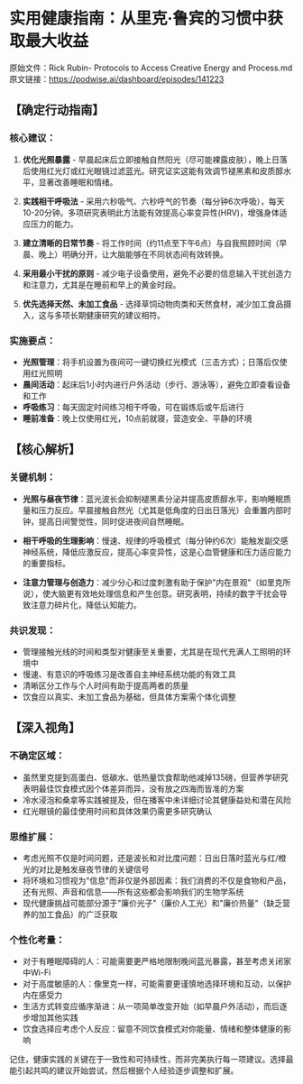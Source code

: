 # 实用健康指南：从里克·鲁宾的习惯中获取最大收益

原始文件：Rick Rubin- Protocols to Access Creative Energy and Process.md
原文链接：https://podwise.ai/dashboard/episodes/141223

## 【确定行动指南】

### 核心建议：
1. **优化光照暴露** - 早晨起床后立即接触自然阳光（尽可能裸露皮肤），晚上日落后使用红光灯或红光眼镜过滤蓝光。研究证实这能有效调节褪黑素和皮质醇水平，显著改善睡眠和情绪。

2. **实践相干呼吸法** - 采用六秒吸气、六秒呼气的节奏（每分钟6次呼吸），每天10-20分钟。多项研究表明此方法能有效提高心率变异性(HRV)，增强身体适应压力的能力。

3. **建立清晰的日常节奏** - 将工作时间（约11点至下午6点）与自我照顾时间（早晨、晚上）明确分开，让大脑能够在不同状态间有效转换。

4. **采用最小干扰的原则** - 减少电子设备使用，避免不必要的信息输入干扰创造力和注意力，尤其是在睡前和早上的黄金时段。

5. **优先选择天然、未加工食品** - 选择草饲动物肉类和天然食材，减少加工食品摄入，这与多项长期健康研究的建议相符。

### 实施要点：
- **光照管理**：将手机设置为夜间可一键切换红光模式（三击方式）；日落后仅使用红光照明
- **晨间活动**：起床后1小时内进行户外活动（步行、游泳等），避免立即查看设备和工作
- **呼吸练习**：每天固定时间练习相干呼吸，可在锻炼后或午后进行
- **睡前准备**：晚上仅使用红光，10点前就寝，营造安全、平静的环境

## 【核心解析】

### 关键机制：
- **光照与昼夜节律**：蓝光波长会抑制褪黑素分泌并提高皮质醇水平，影响睡眠质量和压力反应。早晨接触自然光（尤其是低角度的日出日落光）会重置内部时钟，提高日间警觉性，同时促进夜间自然睡眠。

- **相干呼吸的生理影响**：慢速、规律的呼吸模式（每分钟约6次）能触发副交感神经系统，降低应激反应，提高心率变异性，这是心血管健康和压力适应能力的重要指标。

- **注意力管理与创造力**：减少分心和过度刺激有助于保护"内在景观"（如里克所说），使大脑更有效地处理信息和产生创意。研究表明，持续的数字干扰会导致注意力碎片化，降低认知能力。

### 共识发现：
- 管理接触光线的时间和类型对健康至关重要，尤其是在现代充满人工照明的环境中
- 慢速、有意识的呼吸练习是改善自主神经系统功能的有效工具
- 清晰区分工作与个人时间有助于提高两者的质量
- 饮食应以真实、未加工食品为基础，但具体方案需个体化调整

## 【深入视角】

### 不确定区域：
- 虽然里克提到高蛋白、低碳水、低热量饮食帮助他减掉135磅，但营养学研究表明最佳饮食模式因个体差异而异，没有放之四海而皆准的方案
- 冷水浸泡和桑拿等实践被提及，但在播客中未详细讨论其健康益处和潜在风险
- 红光眼镜的最佳使用时间和具体效果仍需更多研究确认

### 思维扩展：
- 考虑光照不仅是时间问题，还是波长和对比度问题：日出日落时蓝光与红/橙光的对比是触发昼夜节律的关键信号
- 将环境和习惯视为"信息"而非仅是外部因素：我们消费的不仅是食物和产品，还有光照、声音和信息——所有这些都会影响我们的生物学系统
- 现代健康挑战可能部分源于"廉价光子"（廉价人工光）和"廉价热量"（缺乏营养的加工食品）的广泛获取

### 个性化考量：
- 对于有睡眠障碍的人：可能需要更严格地限制晚间蓝光暴露，甚至考虑关闭家中Wi-Fi
- 对于高度敏感的人：像里克一样，可能需要更谨慎地选择环境和互动，以保护内在感受力
- 生活方式转变应循序渐进：从一项简单改变开始（如早晨户外活动），而后逐步增加其他实践
- 饮食选择应考虑个人反应：留意不同饮食模式对你能量、情绪和整体健康的影响

记住，健康实践的关键在于一致性和可持续性，而非完美执行每一项建议。选择最能引起共鸣的建议开始尝试，然后根据个人经验逐步调整和扩展。

